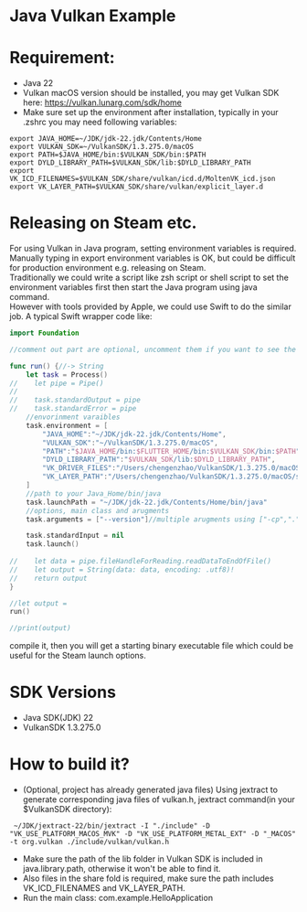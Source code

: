 # Java Vulkan Example  

# Requirement:  

* Java 22
* Vulkan macOS version should be installed, you may get Vulkan SDK here: https://vulkan.lunarg.com/sdk/home
* Make sure set up the environment after installation, typically in your .zshrc you may need following variables:
```text
export JAVA_HOME=~/JDK/jdk-22.jdk/Contents/Home
export VULKAN_SDK=~/VulkanSDK/1.3.275.0/macOS
export PATH=$JAVA_HOME/bin:$VULKAN_SDK/bin:$PATH
export DYLD_LIBRARY_PATH=$VULKAN_SDK/lib:$DYLD_LIBRARY_PATH
export VK_ICD_FILENAMES=$VULKAN_SDK/share/vulkan/icd.d/MoltenVK_icd.json
export VK_LAYER_PATH=$VULKAN_SDK/share/vulkan/explicit_layer.d
```

# Releasing on Steam etc.

For using Vulkan in Java program, setting environment variables is required.  
Manually typing in export environment variables is OK, but could be difficult for production environment e.g. releasing on Steam.  
Traditionally we could write a script like zsh script or shell script to set the environment variables first then start the Java program using java command.  
However with tools provided by Apple, we could use Swift to do the similar job.
A typical Swift wrapper code like: 
```swift
import Foundation

//comment out part are optional, uncomment them if you want to see the output

func run() {//-> String
    let task = Process()
//    let pipe = Pipe()
//    
//    task.standardOutput = pipe
//    task.standardError = pipe
    //envorinment varaibles
    task.environment = [
        "JAVA_HOME":"~/JDK/jdk-22.jdk/Contents/Home",
        "VULKAN_SDK":"~/VulkanSDK/1.3.275.0/macOS",
        "PATH":"$JAVA_HOME/bin:$FLUTTER_HOME/bin:$VULKAN_SDK/bin:$PATH",
        "DYLD_LIBRARY_PATH":"$VULKAN_SDK/lib:$DYLD_LIBRARY_PATH",
        "VK_DRIVER_FILES":"/Users/chengenzhao/VulkanSDK/1.3.275.0/macOS/share/vulkan/icd.d/MoltenVK_icd.json",
        "VK_LAYER_PATH":"/Users/chengenzhao/VulkanSDK/1.3.275.0/macOS/share/vulkan/explicit_layer.d"
    ]
    //path to your Java_Home/bin/java
    task.launchPath = "~/JDK/jdk-22.jdk/Contents/Home/bin/java"
    //options, main class and arugments
    task.arguments = ["--version"]//multiple arugments using ["-cp",".","com.whitewoodcity.Main"]

    task.standardInput = nil
    task.launch()
    
//    let data = pipe.fileHandleForReading.readDataToEndOfFile()
//    let output = String(data: data, encoding: .utf8)!
//    return output
}

//let output =
run()

//print(output)
```
compile it, then you will get a starting binary executable file which could be useful for the Steam launch options.

# SDK Versions 

* Java SDK(JDK) 22
* VulkanSDK 1.3.275.0

# How to build it?

* (Optional, project has already generated java files) Using jextract to generate corresponding java files of vulkan.h, jextract command(in your $VulkanSDK directory): 
```text
 ~/JDK/jextract-22/bin/jextract -I "./include" -D "VK_USE_PLATFORM_MACOS_MVK" -D "VK_USE_PLATFORM_METAL_EXT" -D "_MACOS" -t org.vulkan ./include/vulkan/vulkan.h
```
* Make sure the path of the lib folder in Vulkan SDK is included in java.library.path, otherwise it won't be able to find it.
* Also files in the share fold is required, make sure the path includes VK_ICD_FILENAMES and VK_LAYER_PATH.
* Run the main class: com.example.HelloApplication
